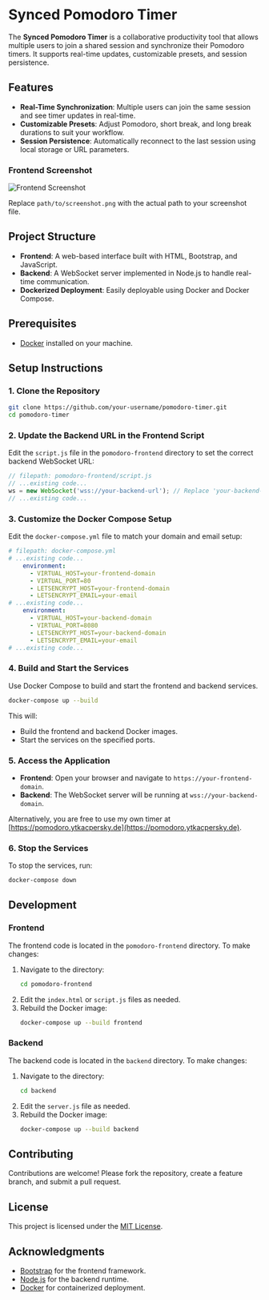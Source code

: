 # Synced Pomodoro Timer

The **Synced Pomodoro Timer** is a collaborative productivity tool that allows multiple users to join a shared session and synchronize their Pomodoro timers. It supports real-time updates, customizable presets, and session persistence.

## Features

- **Real-Time Synchronization**: Multiple users can join the same session and see timer updates in real-time.
- **Customizable Presets**: Adjust Pomodoro, short break, and long break durations to suit your workflow.
- **Session Persistence**: Automatically reconnect to the last session using local storage or URL parameters.

### Frontend Screenshot

![Frontend Screenshot](http://i.ytkacpersky.de/u/snhu0m.png)

Replace `path/to/screenshot.png` with the actual path to your screenshot file.

## Project Structure

- **Frontend**: A web-based interface built with HTML, Bootstrap, and JavaScript.
- **Backend**: A WebSocket server implemented in Node.js to handle real-time communication.
- **Dockerized Deployment**: Easily deployable using Docker and Docker Compose.

## Prerequisites

- [Docker](https://www.docker.com/) installed on your machine.

## Setup Instructions

### 1. Clone the Repository

```bash
git clone https://github.com/your-username/pomodoro-timer.git
cd pomodoro-timer
```

### 2. Update the Backend URL in the Frontend Script

Edit the `script.js` file in the `pomodoro-frontend` directory to set the correct backend WebSocket URL:

```javascript
// filepath: pomodoro-frontend/script.js
// ...existing code...
ws = new WebSocket('wss://your-backend-url'); // Replace 'your-backend-url' with your backend's actual URL
// ...existing code...
```

### 3. Customize the Docker Compose Setup

Edit the `docker-compose.yml` file to match your domain and email setup:

```yaml
# filepath: docker-compose.yml
# ...existing code...
    environment:
      - VIRTUAL_HOST=your-frontend-domain
      - VIRTUAL_PORT=80
      - LETSENCRYPT_HOST=your-frontend-domain
      - LETSENCRYPT_EMAIL=your-email
# ...existing code...
    environment:
      - VIRTUAL_HOST=your-backend-domain
      - VIRTUAL_PORT=8080
      - LETSENCRYPT_HOST=your-backend-domain
      - LETSENCRYPT_EMAIL=your-email
# ...existing code...
```

### 4. Build and Start the Services

Use Docker Compose to build and start the frontend and backend services.

```bash
docker-compose up --build
```

This will:
- Build the frontend and backend Docker images.
- Start the services on the specified ports.

### 5. Access the Application

- **Frontend**: Open your browser and navigate to `https://your-frontend-domain`.
- **Backend**: The WebSocket server will be running at `wss://your-backend-domain`.

Alternatively, you are free to use my own timer at [https://pomodoro.ytkacpersky.de](https://pomodoro.ytkacpersky.de).

### 6. Stop the Services

To stop the services, run:

```bash
docker-compose down
```

## Development

### Frontend

The frontend code is located in the `pomodoro-frontend` directory. To make changes:
1. Navigate to the directory:
   ```bash
   cd pomodoro-frontend
   ```
2. Edit the `index.html` or `script.js` files as needed.
3. Rebuild the Docker image:
   ```bash
   docker-compose up --build frontend
   ```

### Backend

The backend code is located in the `backend` directory. To make changes:
1. Navigate to the directory:
   ```bash
   cd backend
   ```
2. Edit the `server.js` file as needed.
3. Rebuild the Docker image:
   ```bash
   docker-compose up --build backend
   ```

## Contributing

Contributions are welcome! Please fork the repository, create a feature branch, and submit a pull request.

## License

This project is licensed under the [MIT License](LICENSE).

## Acknowledgments

- [Bootstrap](https://getbootstrap.com/) for the frontend framework.
- [Node.js](https://nodejs.org/) for the backend runtime.
- [Docker](https://www.docker.com/) for containerized deployment.
